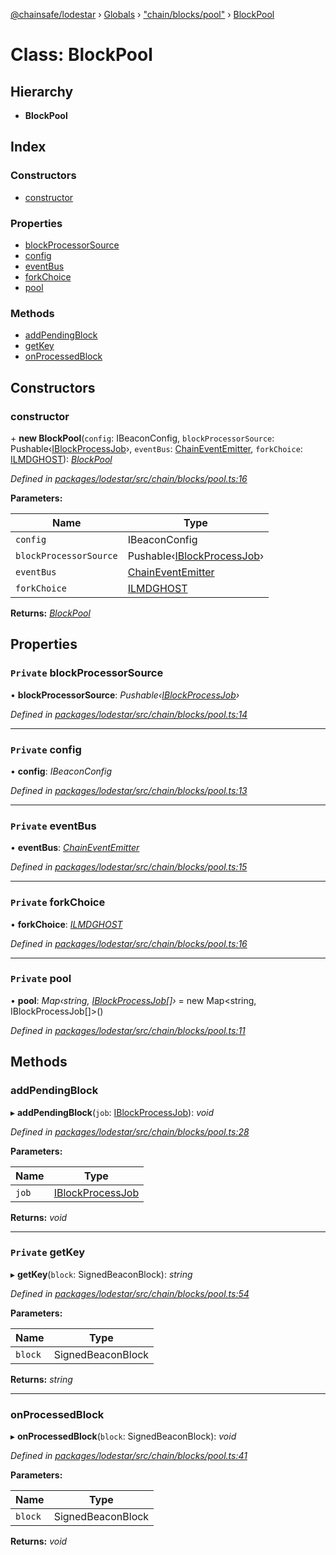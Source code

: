 [@chainsafe/lodestar](../README.md) › [Globals](../globals.md) › ["chain/blocks/pool"](../modules/_chain_blocks_pool_.md) › [BlockPool](_chain_blocks_pool_.blockpool.md)

# Class: BlockPool

## Hierarchy

* **BlockPool**

## Index

### Constructors

* [constructor](_chain_blocks_pool_.blockpool.md#constructor)

### Properties

* [blockProcessorSource](_chain_blocks_pool_.blockpool.md#private-blockprocessorsource)
* [config](_chain_blocks_pool_.blockpool.md#private-config)
* [eventBus](_chain_blocks_pool_.blockpool.md#private-eventbus)
* [forkChoice](_chain_blocks_pool_.blockpool.md#private-forkchoice)
* [pool](_chain_blocks_pool_.blockpool.md#private-pool)

### Methods

* [addPendingBlock](_chain_blocks_pool_.blockpool.md#addpendingblock)
* [getKey](_chain_blocks_pool_.blockpool.md#private-getkey)
* [onProcessedBlock](_chain_blocks_pool_.blockpool.md#onprocessedblock)

## Constructors

###  constructor

\+ **new BlockPool**(`config`: IBeaconConfig, `blockProcessorSource`: Pushable‹[IBlockProcessJob](../interfaces/_chain_chain_.iblockprocessjob.md)›, `eventBus`: [ChainEventEmitter](../modules/_chain_interface_.md#chaineventemitter), `forkChoice`: [ILMDGHOST](../interfaces/_chain_forkchoice_interface_.ilmdghost.md)): *[BlockPool](_chain_blocks_pool_.blockpool.md)*

*Defined in [packages/lodestar/src/chain/blocks/pool.ts:16](https://github.com/ChainSafe/lodestar/blob/e5567ed22/packages/lodestar/src/chain/blocks/pool.ts#L16)*

**Parameters:**

Name | Type |
------ | ------ |
`config` | IBeaconConfig |
`blockProcessorSource` | Pushable‹[IBlockProcessJob](../interfaces/_chain_chain_.iblockprocessjob.md)› |
`eventBus` | [ChainEventEmitter](../modules/_chain_interface_.md#chaineventemitter) |
`forkChoice` | [ILMDGHOST](../interfaces/_chain_forkchoice_interface_.ilmdghost.md) |

**Returns:** *[BlockPool](_chain_blocks_pool_.blockpool.md)*

## Properties

### `Private` blockProcessorSource

• **blockProcessorSource**: *Pushable‹[IBlockProcessJob](../interfaces/_chain_chain_.iblockprocessjob.md)›*

*Defined in [packages/lodestar/src/chain/blocks/pool.ts:14](https://github.com/ChainSafe/lodestar/blob/e5567ed22/packages/lodestar/src/chain/blocks/pool.ts#L14)*

___

### `Private` config

• **config**: *IBeaconConfig*

*Defined in [packages/lodestar/src/chain/blocks/pool.ts:13](https://github.com/ChainSafe/lodestar/blob/e5567ed22/packages/lodestar/src/chain/blocks/pool.ts#L13)*

___

### `Private` eventBus

• **eventBus**: *[ChainEventEmitter](../modules/_chain_interface_.md#chaineventemitter)*

*Defined in [packages/lodestar/src/chain/blocks/pool.ts:15](https://github.com/ChainSafe/lodestar/blob/e5567ed22/packages/lodestar/src/chain/blocks/pool.ts#L15)*

___

### `Private` forkChoice

• **forkChoice**: *[ILMDGHOST](../interfaces/_chain_forkchoice_interface_.ilmdghost.md)*

*Defined in [packages/lodestar/src/chain/blocks/pool.ts:16](https://github.com/ChainSafe/lodestar/blob/e5567ed22/packages/lodestar/src/chain/blocks/pool.ts#L16)*

___

### `Private` pool

• **pool**: *Map‹string, [IBlockProcessJob](../interfaces/_chain_chain_.iblockprocessjob.md)[]›* = new Map<string, IBlockProcessJob[]>()

*Defined in [packages/lodestar/src/chain/blocks/pool.ts:11](https://github.com/ChainSafe/lodestar/blob/e5567ed22/packages/lodestar/src/chain/blocks/pool.ts#L11)*

## Methods

###  addPendingBlock

▸ **addPendingBlock**(`job`: [IBlockProcessJob](../interfaces/_chain_chain_.iblockprocessjob.md)): *void*

*Defined in [packages/lodestar/src/chain/blocks/pool.ts:28](https://github.com/ChainSafe/lodestar/blob/e5567ed22/packages/lodestar/src/chain/blocks/pool.ts#L28)*

**Parameters:**

Name | Type |
------ | ------ |
`job` | [IBlockProcessJob](../interfaces/_chain_chain_.iblockprocessjob.md) |

**Returns:** *void*

___

### `Private` getKey

▸ **getKey**(`block`: SignedBeaconBlock): *string*

*Defined in [packages/lodestar/src/chain/blocks/pool.ts:54](https://github.com/ChainSafe/lodestar/blob/e5567ed22/packages/lodestar/src/chain/blocks/pool.ts#L54)*

**Parameters:**

Name | Type |
------ | ------ |
`block` | SignedBeaconBlock |

**Returns:** *string*

___

###  onProcessedBlock

▸ **onProcessedBlock**(`block`: SignedBeaconBlock): *void*

*Defined in [packages/lodestar/src/chain/blocks/pool.ts:41](https://github.com/ChainSafe/lodestar/blob/e5567ed22/packages/lodestar/src/chain/blocks/pool.ts#L41)*

**Parameters:**

Name | Type |
------ | ------ |
`block` | SignedBeaconBlock |

**Returns:** *void*

